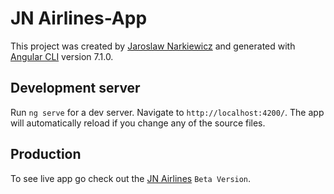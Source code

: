# JN Airlines-App

This project was created by [Jaroslaw Narkiewicz](http://www.jaroslawnarkiewicz.com) and generated with [Angular CLI](https://github.com/angular/angular-cli) version 7.1.0.

## Development server

Run `ng serve` for a dev server. Navigate to `http://localhost:4200/`. The app will automatically reload if you change any of the source files.

## Production

To see live app go check out the [JN Airlines](https://angular7.jaroslawnarkiewicz.com) `Beta Version`.
